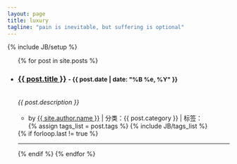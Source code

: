 ```yaml
---
layout: page
title: luxury
tagline: "pain is inevitable, but suffering is optional"
---
```

{% include JB/setup %}

<div class="row">
  <div class="span8">
    <ul class="posts unstyled">
      {% for post in site.posts %}
        <li>
          <h3>
            <a href="{{ BASE_PATH }}{{ post.url }}">{{ post.title }}</a>
            <small class="pull-right">
              - {{ post.date | date: "%B %e, %Y" }}
            </small>
          </h3><br>
          <em>
            {{ post.description }}
          </em><br><br>
              <ul class="tag_box inline unstyled post-ul">
                <li>
                  <i class="icon-user"> </i> by <a href="/aboutMe.html">{{ site.author.name }}</a>
                  | <i class="icon-list"> </i> 分类：{{ post.category }}
                  | <i class="icon-tags"> </i> 标签：
                </li>
                {% assign tags_list = post.tags %}  
                {% include JB/tags_list %}
              </ul>
        </li>
        {% if forloop.last != true %}<hr>{% endif %}
      {% endfor %}
    </ul>
  </div>
</div>



